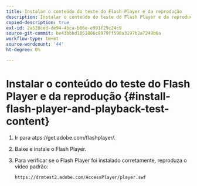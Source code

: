 ```yaml
---
title: Instalar o conteúdo do teste do Flash Player e da reprodução
description: Instalar o conteúdo do teste do Flash Player e da reprodução
copied-description: true
exl-id: 2a528ced-de94-4bca-b06e-e991f29c24c9
source-git-commit: be43bbbd1051886c8979ff590a3197b2a7249b6a
workflow-type: tm+mt
source-wordcount: '44'
ht-degree: 0%

---
```


# Instalar o conteúdo do teste do Flash Player e da reprodução {#install-flash-player-and-playback-test-content}

1. Ir para a<span></span>tps://get.adobe.com/flashplayer/.
1. Baixe e instale o Flash Player.
1. Para verificar se o Flash Player foi instalado corretamente, reproduza o vídeo padrão:

   `https://drmtest2.adobe.com/AccessPlayer/player.swf`
